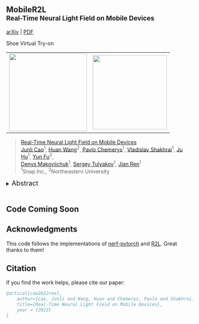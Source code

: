 ## MobileR2L<br><sub>Real-Time Neural Light Field on Mobile Devices</sub>

[arXiv](https://arxiv.org/abs/2212.08057) | [PDF](https://arxiv.org/pdf/2212.08057.pdf)


<table cellpadding="0" cellspacing="0" >
Shoe Virtual Try-on
  <tr>
    <td  align="center"> <img src="images/shoe-1_record_mp4.gif" width=210px></td>
    <td  align="center"> <img src="images/shoe_1.gif" width=200px></td>
  </tr>
</table>

>[Real-Time Neural Light Field on Mobile Devices](https://github.com/snap-research/MobileR2L)<br>
>[Junli Cao](https://www.linkedin.com/in/junli-cao-5165b41a1)<sup>1</sup>, [Huan Wang](http://huanwang.tech)<sup>2</sup>, [Pavlo Chemerys](https://www.linkedin.com/in/pashachemerys/)<sup>1</sup>, [Vladislav Shakhrai](https://www.linkedin.com/in/shakhrayv/?originalSubdomain=uk/)<sup>1</sup>, [Ju Hu](https://www.linkedin.com/in/erichuju/)<sup>1</sup>, [Yun Fu](https://coe.northeastern.edu/people/fu-yun/)<sup>2</sup>, <br>[Denys Makoviichuk](https://www.linkedin.com/in/denys-makoviichuk-2219a72b/)<sup>1</sup>, [Sergey Tulyakov](http://www.stulyakov.com/)<sup>1</sup>, [Jian Ren](https://alanspike.github.io/)<sup>1</sup>  
><sup>1</sup>Snap Inc., <sup>2</sup>Northeastern University



<details>
  <summary>
  <font size="+1">Abstract</font>
  </summary>
 Recent efforts in Neural Rendering Fields (NeRF) have shown impressive results on novel view
                    synthesis by utilizing implicit neural representation to represent 3D scenes.
                    Due to the process of volumetric rendering, the inference speed for NeRF is extremely slow, limiting
                    the application scenarios of utilizing NeRF on resource-constrained hardware, such as mobile
                    devices.
                    Many works have been conducted to reduce the latency of running NeRF models.
                    However, most of them still require high-end GPU for acceleration or extra storage memory, which is
                    all unavailable on mobile devices.
                    Another emerging direction utilizes the neural light field (NeLF) for speedup, as only one forward
                    pass is performed on a ray to predict the pixel color.
                    Nevertheless, to reach a similar rendering quality as NeRF, the network in NeLF is designed with
                    intensive computation, which is not mobile-friendly.
                    In this work, we propose an efficient network that runs in real-time on mobile devices for neural
                    rendering.
                    We follow the setting of NeLF to train our network.
                    Unlike existing works, we introduce a novel network architecture that runs efficiently on mobile
                    devices with low latency and small size, i.e., saving 15x ~ 24x storage
                    compared with MobileNeRF.
                    Our model achieves high-resolution generation while maintaining real-time inference for both
                    synthetic and real-world scenes on mobile devices, e.g., 18.04ms (iPhone 13) for rendering
                    one 1008x756 image of real 3D scenes.
                    Additionally, we achieve similar image quality as NeRF and better quality than MobileNeRF (PSNR
                    26.15 vs. 25.91 on the real-world forward-facing dataset)
</details>


<br>

## Code Coming Soon



## Acknowledgments
This code follows the implementations of [nerf-pytorch](https://github.com/yenchenlin/nerf-pytorch) and [R2L](https://github.com/snap-research/R2L). Great thanks to them!

## Citation

If you find the work helps, please cite our paper:
```BibTeX
@artical{cao2022real,
    author={Cao, Junli and Wang, Huan and Chemerys, Pavlo and Shakhrai, Vladislav and Hu, Ju and Fu, Yun and Makoviichuk, Denys and Tulyakov, Sergey and Ren, Jian},
    title={Real-Time Neural Light Field on Mobile Devices},
    year = {2022}
}
```
